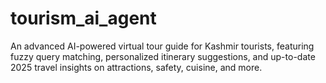 # tourism_ai_agent
An advanced AI-powered virtual tour guide for Kashmir tourists, featuring fuzzy query matching, personalized itinerary suggestions, and up-to-date 2025 travel insights on attractions, safety, cuisine, and more.
